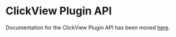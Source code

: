 # ClickView Plugin API

Documentation for the ClickView Plugin API has been moved [here](https://github.com/clickviewapp/Docs/blob/master/plugin/plugin.md).